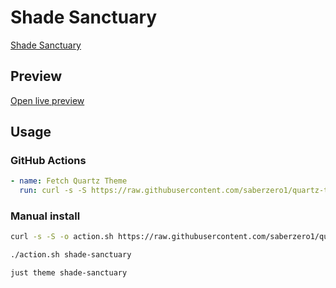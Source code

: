 # Shade Sanctuary

[Shade Sanctuary](https//github.com/Elevict)

## Preview

[Open live preview](https://quartz-themes.github.io/shade-sanctuary/)

## Usage

### GitHub Actions

```yaml
- name: Fetch Quartz Theme
  run: curl -s -S https://raw.githubusercontent.com/saberzero1/quartz-themes/master/action.sh | bash -s -- shade-sanctuary
```

### Manual install

```bash
curl -s -S -o action.sh https://raw.githubusercontent.com/saberzero1/quartz-themes/master/action.sh

./action.sh shade-sanctuary
```

```bash
just theme shade-sanctuary
```
